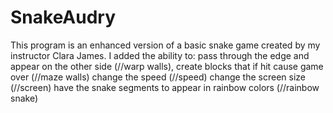 SnakeAudry
==========

This program is an enhanced version of a basic snake game created by my instructor Clara James.
I added the ability to: 
pass through the edge and appear on the other side (//warp walls),
create blocks that if hit cause game over (//maze walls)
change the speed (//speed)
change the screen size (//screen)
have the snake segments to appear in rainbow colors (//rainbow snake)

